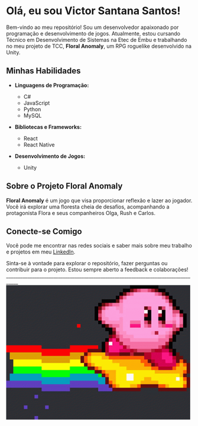   # Olá, eu sou Victor Santana Santos!

Bem-vindo ao meu repositório! Sou um desenvolvedor apaixonado por programação e desenvolvimento de jogos. Atualmente, estou cursando Técnico em Desenvolvimento de Sistemas na Etec de Embu e trabalhando no meu projeto de TCC, **Floral Anomaly**, um RPG roguelike desenvolvido na Unity.

## Minhas Habilidades

  - **Linguagens de Programação:**
    - C#
    - JavaScript
    - Python
    - MySQL

- **Bibliotecas e Frameworks:**
  - React
  - React Native

- **Desenvolvimento de Jogos:**
  - Unity

## Sobre o Projeto Floral Anomaly

**Floral Anomaly** é um jogo que visa proporcionar reflexão e lazer ao jogador. Você irá explorar uma floresta cheia de desafios, acompanhando a protagonista Flora e seus companheiros Olga, Rush e Carlos.

## Conecte-se Comigo

Você pode me encontrar nas redes sociais e saber mais sobre meu trabalho e projetos em meu [LinkedIn](https://www.linkedin.com/in/victor-santana-81a87b245/).

Sinta-se à vontade para explorar o repositório, fazer perguntas ou contribuir para o projeto. Estou sempre aberto a feedback e colaborações!
___________________________________________________________________________________![kirby](kirby.gif)
